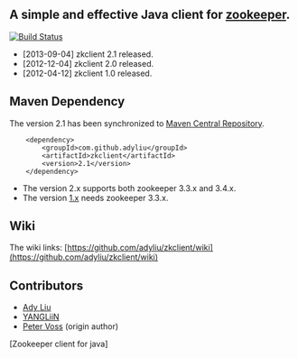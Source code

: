 
## A simple and effective Java client for [zookeeper](http://zookeeper.apache.org).

[![Build Status](https://travis-ci.org/adyliu/zkclient.png?branch=master)](https://travis-ci.org/adyliu/zkclient)


* [2013-09-04] zkclient 2.1 released.
* [2012-12-04] zkclient 2.0 released.
* [2012-04-12] zkclient 1.0 released.


## Maven Dependency

The version 2.1 has been synchronized to [Maven Central Repository](http://repo1.maven.org/maven2/com/github/adyliu/zkclient/).

        <dependency>
            <groupId>com.github.adyliu</groupId>
            <artifactId>zkclient</artifactId>
            <version>2.1</version>
        </dependency>


* The version 2.x supports both zookeeper 3.3.x and 3.4.x.
* The version [1.x](http://repo1.maven.org/maven2/com/github/adyliu/zkclient/) needs zookeeper 3.3.x.

## Wiki

The wiki links: [https://github.com/adyliu/zkclient/wiki](https://github.com/adyliu/zkclient/wiki)

## Contributors

* [Ady Liu](https://github.com/adyliu)
* [YANGLiiN](https://github.com/yangl)
* [Peter Voss](https://github.com/sgroschupf/zkclient) (origin author)

[Zookeeper client for java]